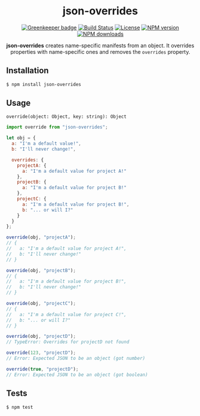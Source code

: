 <div align="center">
  <h1>json-overrides</h1>

[![Greenkeeper badge](https://badges.greenkeeper.io/Bartozzz/json-overrides.svg)](https://greenkeeper.io/)
[![Build Status](https://img.shields.io/travis/Bartozzz/json-overrides.svg)](https://travis-ci.org/Bartozzz/json-overrides/)
[![License](https://img.shields.io/github/license/Bartozzz/json-overrides.svg)](LICENSE)
[![NPM version](https://img.shields.io/npm/v/json-overrides.svg)](https://www.npmjs.com/package/json-overrides)
[![NPM downloads](https://img.shields.io/npm/dt/json-overrides.svg)](https://www.npmjs.com/package/json-overrides)
  <br>

**json-overrides** creates name-specific manifests from an object. It overrides properties with name-specific ones and removes the `overrides` property.
</div>

## Installation

```bash
$ npm install json-overrides
```

## Usage

```
override(object: Object, key: string): Object
```

```javascript
import override from "json-overrides";

let obj = {
  a: "I'm a default value!",
  b: "I'll never change!",

  overrides: {
    projectA: {
      a: "I'm a default value for project A!"
    },
    projectB: {
      a: "I'm a default value for project B!"
    },
    projectC: {
      a: "I'm a default value for project B!",
      b: "... or will I?"
    }
  }
};

override(obj, "projectA");
// {
//   a: "I'm a default value for project A!",
//   b: "I'll never change!"
// }

override(obj, "projectB");
// {
//   a: "I'm a default value for project B!",
//   b: "I'll never change!"
// }

override(obj, "projectC");
// {
//   a: "I'm a default value for project C!",
//   b: "... or will I?"
// }

override(obj, "projectD");
// TypeError: Overrides for projectD not found

override(123, "projectD");
// Error: Expected JSON to be an object (got number)

override(true, "projectD");
// Error: Expected JSON to be an object (got boolean)
```

## Tests

```bash
$ npm test
```
